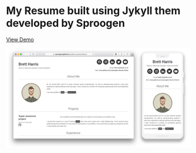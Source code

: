# My Resume built using Jykyll them developed by Sproogen

[View Demo](https://sproogen.github.io/modern-resume-theme/)

![img](screenshot.png)

